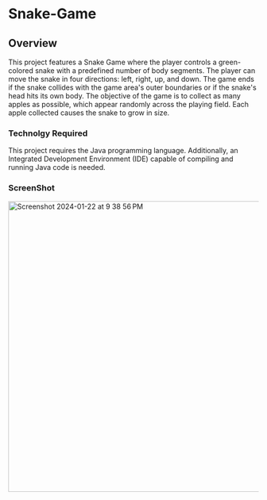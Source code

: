 # Snake-Game

## **Overview**
This project features a Snake Game where the player controls a green-colored snake with a predefined number of body segments. The player can move the snake in four directions: left, right, up, and down. The game ends if the snake collides with the game area's outer boundaries or if the snake's head hits its own body. The objective of the game is to collect as many apples as possible, which appear randomly across the playing field. Each apple collected causes the snake to grow in size.

### **Technolgy Required**
This project requires the Java programming language. Additionally, an Integrated Development Environment (IDE) capable of compiling and running Java code is needed.

### **ScreenShot**
<img width="586" alt="Screenshot 2024-01-22 at 9 38 56 PM" src="https://github.com/jawadrada/Snake-Game/assets/103535961/9421984c-7d76-4e2c-a889-c029caadf6fb">
